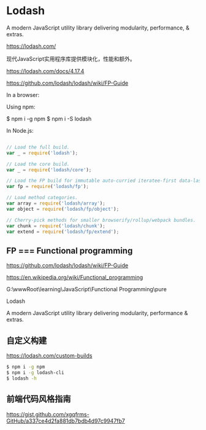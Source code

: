 # Lodash

A modern JavaScript utility library delivering modularity, performance, & extras. 


https://lodash.com/


现代JavaScript实用程序库提供模块化，性能和额外。



https://lodash.com/docs/4.17.4



https://github.com/lodash/lodash/wiki/FP-Guide



In a browser:

<script src="lodash.js"></script>

Using npm:

$ npm i -g npm
$ npm i -S lodash



In Node.js:

```js 

// Load the full build.
var _ = require('lodash');

// Load the core build.
var _ = require('lodash/core');

// Load the FP build for immutable auto-curried iteratee-first data-last methods.
var fp = require('lodash/fp');

// Load method categories.
var array = require('lodash/array');
var object = require('lodash/fp/object');

// Cherry-pick methods for smaller browserify/rollup/webpack bundles.
var chunk = require('lodash/chunk');
var extend = require('lodash/fp/extend');


``` 


## FP  === Functional programming


https://github.com/lodash/lodash/wiki/FP-Guide

https://en.wikipedia.org/wiki/Functional_programming

G:\wwwRoot\learning\JavaScript\Functional Programming\pure


Lodash 

A modern JavaScript utility library delivering modularity, performance & extras.



## 自定义构建


https://lodash.com/custom-builds

```sh
$ npm i -g npm
$ npm i -g lodash-cli
$ lodash -h

``` 

## 前端代码风格指南

https://gist.github.com/xgqfrms-GitHub/a337ce4d2fa881db7bdb4d97c9947fb7



